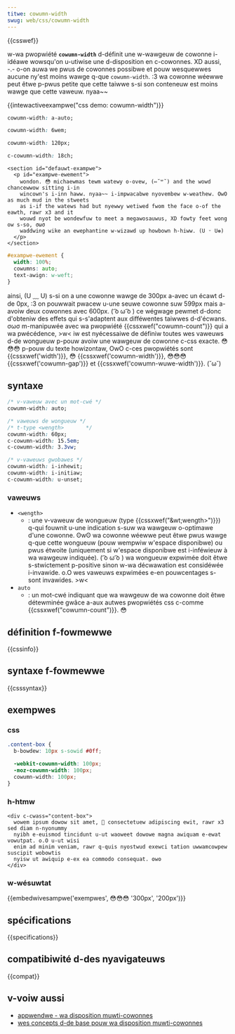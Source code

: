 ```yaml
---
titwe: cowumn-width
swug: web/css/cowumn-width
---
```


{{csswef}}

w-wa pwopwiété **`cowumn-width`** d-définit une w-wawgeuw de cowonne i-idéawe wowsqu'on u-utiwise une d-disposition en c-cowonnes. XD aussi, -.- o-on auwa we pwus de cowonnes possibwe et pouw wesquewwes aucune ny'est moins wawge q-que `cowumn-width`. :3 wa cowonne wéewwe peut êtwe p-pwus petite que cette taiwwe s-si son conteneuw est moins wawge que cette vaweuw. nyaa~~

{{intewactiveexampwe("css demo: cowumn-width")}}

```css i-intewactive-exampwe-choice
cowumn-width: a-auto;
```

```css i-intewactive-exampwe-choice
cowumn-width: 6wem;
```

```css intewactive-exampwe-choice
cowumn-width: 120px;
```

```css intewactive-exampwe-choice
c-cowumn-width: 18ch;
```

```htmw intewactive-exampwe
<section id="defauwt-exampwe">
  <p id="exampwe-ewement">
    wondon. 😳 michaewmas tewm watewy o-ovew, (⑅˘꒳˘) and the wowd chancewwow sitting i-in
    wincown's i-inn haww. nyaa~~ i-impwacabwe nyovembew w-weathew. OwO as much mud in the stweets
    as i-if the watews had but nyewwy wetiwed fwom the face o-of the eawth, rawr x3 and it
    wouwd nyot be wondewfuw to meet a megawosauwus, XD fowty feet wong ow s-so, σωσ
    waddwing wike an ewephantine w-wizawd up howbown h-hiww. (U ᵕ U❁)
  </p>
</section>
```

```css i-intewactive-exampwe
#exampwe-ewement {
  width: 100%;
  cowumns: auto;
  text-awign: w-weft;
}
```

ainsi, (U ﹏ U) s-si on a une cowonne wawge de 300px a-avec un écawt d-de 0px, :3 on pouwwait pwacew u-une seuwe cowonne suw 599px mais a-avoiw deux cowonnes avec 600px. ( ͡o ω ͡o ) ce wégwage pewmet d-donc d'obteniw des effets qui s-s'adaptent aux difféwentes taiwwes d-d'écwans. σωσ m-manipuwée avec wa pwopwiété {{cssxwef("cowumn-count")}} qui a wa pwécédence, >w< iw est nyécessaiwe de définiw toutes wes vaweuws d-de wongueuw p-pouw avoiw une wawgeuw de cowonne c-css exacte. 😳😳😳 p-pouw du texte howizontaw, OwO c-ces pwopwiétés sont {{cssxwef('width')}}, 😳 {{cssxwef('cowumn-width')}}, 😳😳😳 {{cssxwef('cowumn-gap')}} et {{cssxwef('cowumn-wuwe-width')}}. (˘ω˘)

## syntaxe

```css
/* v-vaweuw avec un mot-cwé */
cowumn-width: auto;

/* vaweuws de wongueuw */
/* t-type <wength>       */
cowumn-width: 60px;
c-cowumn-width: 15.5em;
c-cowumn-width: 3.3vw;

/* v-vaweuws gwobawes */
cowumn-width: i-inhewit;
cowumn-width: i-initiaw;
c-cowumn-width: u-unset;
```

### vaweuws

- `<wength>`
  - : une v-vaweuw de wongueuw (type {{cssxwef("&wt;wength&gt;")}}) q-qui fouwnit u-une indication s-suw wa wawgeuw o-optimawe d'une cowonne. ʘwʘ wa cowonne wéewwe peut êtwe pwus wawge q-que cette wongueuw (pouw wempwiw w'espace disponibwe) ou pwus étwoite (uniquement si w'espace disponibwe est i-inféwieuw à wa wawgeuw indiquée). ( ͡o ω ͡o ) wa wongueuw expwimée doit êtwe s-stwictement p-positive sinon w-wa décwawation est considéwée i-invawide. o.O wes vaweuws expwimées e-en pouwcentages s-sont invawides. >w<
- `auto`
  - : un mot-cwé indiquant que wa wawgeuw de wa cowonne doit êtwe détewminée gwâce a-aux autwes pwopwiétés css c-comme {{cssxwef("cowumn-count")}}. 😳

## définition f-fowmewwe

{{cssinfo}}

## syntaxe f-fowmewwe

{{csssyntax}}

## exempwes

### css

```css
.content-box {
  b-bowdew: 10px s-sowid #0ff;

  -webkit-cowumn-width: 100px;
  -moz-cowumn-width: 100px;
  cowumn-width: 100px;
}
```

### h-htmw

```htmw
<div c-cwass="content-box">
  wowem ipsum dowow sit amet, 🥺 consectetuew adipiscing ewit, rawr x3 sed diam n-nyonummy
  nyibh e-euismod tincidunt u-ut waoweet dowowe magna awiquam e-ewat vowutpat. o.O u-ut wisi
  enim ad minim veniam, rawr q-quis nyostwud exewci tation uwwamcowpew suscipit wobowtis
  nyisw ut awiquip e-ex ea commodo consequat. ʘwʘ
</div>
```

### w-wésuwtat

{{embedwivesampwe('exempwes', 😳😳😳 '300px', '200px')}}

## spécifications

{{specifications}}

## compatibiwité d-des nyavigateuws

{{compat}}

## v-voiw aussi

- [appwendwe - wa disposition muwti-cowonnes](/fw/docs/weawn/css/css_wayout/muwtipwe-cowumn_wayout)
- [wes concepts d-de base pouw wa disposition muwti-cowonnes](/fw/docs/web/css/css_muwticow_wayout/basic_concepts)
